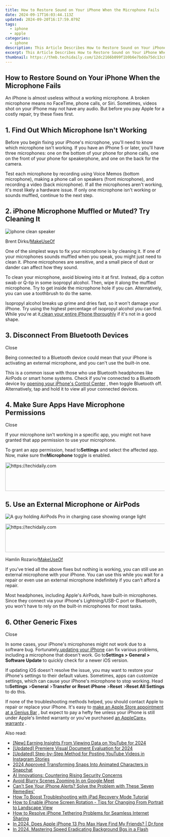```yaml
---
title: How to Restore Sound on Your iPhone When the Microphone Fails
date: 2024-09-17T16:03:44.113Z
updated: 2024-09-20T16:17:59.079Z
tags:
  - iphone
  - apple
categories:
  - iphone
description: This Article Describes How to Restore Sound on Your iPhone When the Microphone Fails
excerpt: This Article Describes How to Restore Sound on Your iPhone When the Microphone Fails
thumbnail: https://thmb.techidaily.com/12dc2166b099f1b9b6e7bdda75dc13c8e66e7fa737e2f8ad58e5a356ea3ce1b4.jpg
---
```


## How to Restore Sound on Your iPhone When the Microphone Fails

 An iPhone is almost useless without a working microphone. A broken microphone means no FaceTime, phone calls, or Siri. Sometimes, videos shot on your iPhone may not have any audio. But before you pay Apple for a costly repair, try these fixes first.

## 1\. Find Out Which Microphone Isn't Working

 Before you begin fixing your iPhone's microphone, you'll need to know which microphone isn't working. If you have an iPhone 5 or later, you'll have three microphones: one on the bottom of your phone for phone calls, one on the front of your phone for speakerphone, and one on the back for the camera.

 Test each microphone by recording using Voice Memos (bottom microphone), making a phone call on speakers (front microphone), and recording a video (back microphone). If all the microphones aren't working, it's most likely a hardware issue. If only one microphone isn't working or sounds muffled, continue to the next step.

## 2\. iPhone Microphone Muffled or Muted? Try Cleaning It

![iphone clean speaker](https://static1.makeuseofimages.com/wordpress/wp-content/uploads/wm/2024/01/iphone-clean-speaker.jpg)

 Brent Dirks/[MakeUseOf](https://www.makeuseof.com/author/brentdirks/)

 One of the simplest ways to fix your microphone is by cleaning it. If one of your microphones sounds muffled when you speak, you might just need to clean it. iPhone microphones are sensitive, and a small piece of dust or dander can affect how they sound.

 To clean your microphone, avoid blowing into it at first. Instead, dip a cotton swab or Q-tip in some isopropyl alcohol. Then, wipe it along the muffled microphone. Try to get inside the microphone hole if you can. Alternatively, you can use a toothbrush to do the same.

 Isopropyl alcohol breaks up grime and dries fast, so it won't damage your iPhone. Try using the highest percentage of isopropyl alcohol you can find. While you're at it,[clean your entire iPhone thoroughly](https://www.makeuseof.com/tag/clean-iphone-guide/) if it's not in a good shape.

## 3\. Disconnect From Bluetooth Devices

Close

 Being connected to a Bluetooth device could mean that your iPhone is activating an external microphone, and you can't use the built-in one.

 This is a common issue with those who use Bluetooth headphones like AirPods or smart home systems. Check if you're connected to a Bluetooth device by [opening your iPhone's Control Center](https://www.makeuseof.com/how-to-use-customize-control-center-iphone/) , then toggle Bluetooth off. Alternatively, tap and hold it to view all your connected devices.

## 4\. Make Sure Apps Have Microphone Permissions

Close

 If your microphone isn't working in a specific app, you might not have granted that app permission to use your microphone.

 To grant an app permission, head to**Settings** and select the affected app. Now, make sure the**Microphone** toggle is enabled.

<!-- affiliate ads begin -->
<a href="https://aligracehair.sjv.io/c/5597632/1938682/19272" target="_top" id="1938682">
  <img src="//a.impactradius-go.com/display-ad/19272-1938682" border="0" alt="https://techidaily.com" width="728" height="90"/>
</a>
<img height="0" width="0" src="https://aligracehair.sjv.io/i/5597632/1938682/19272" style="position:absolute;visibility:hidden;" border="0" />
<!-- affiliate ads end -->

## 5\. Use an External Microphone or AirPods

![A guy holding AirPods Pro in charging case showing orange light](https://static1.makeuseofimages.com/wordpress/wp-content/uploads/wm/2024/02/a-guy-holding-airpods-pro-in-charging-case-showing-orange-light.jpg)

<!-- affiliate ads begin -->
<a href="https://wigfever.sjv.io/c/5597632/2014849/22899" target="_top" id="2014849">
  <img src="//a.impactradius-go.com/display-ad/22899-2014849" border="0" alt="https://techidaily.com" width="728" height="90"/>
</a>
<img height="0" width="0" src="https://wigfever.sjv.io/i/5597632/2014849/22899" style="position:absolute;visibility:hidden;" border="0" />
<!-- affiliate ads end -->

 Hamlin Rozario/[MakeUseOf](https://www.makeuseof.com/author/hamlin-rozario/)

 If you've tried all the above fixes but nothing is working, you can still use an external microphone with your iPhone. You can use this while you wait for a repair or even use an external microphone indefinitely if you can't afford a repair.

 Most headphones, including Apple's AirPods, have built-in microphones. Since they connect via your iPhone's Lightning/USB-C port or Bluetooth, you won't have to rely on the built-in microphones for most tasks.

## 6\. Other Generic Fixes

Close

 In some cases, your iPhone's microphones might not work due to a software bug. Fortunately,[updating your iPhone](https://www.makeuseof.com/tag/update-iphone-ios-apps-data/) can fix various problems, including a microphone that doesn't work. Go to**Settings > General > Software Update** to quickly check for a newer iOS version.

 If updating iOS doesn't resolve the issue, you may want to restore your iPhone's settings to their default values. Sometimes, apps can customize settings, which can cause your iPhone's microphone to stop working. Head to**Settings** \>**General** \>**Transfer or Reset iPhone** \>**Reset** \>**Reset All Settings** to do this.

 If none of the troubleshooting methods helped, you should contact Apple to repair or replace your iPhone. It's easy to [make an Apple Store appointment at a Genius Bar](https://www.makeuseof.com/apple-store-appointment-genius-bar/) , but expect to pay a hefty fee unless your iPhone is still under Apple's limited warranty or you've purchased [an AppleCare+ warranty](https://www.makeuseof.com/tag/applecare-what-are-your-options-is-it-really-worth-it/) .

<ins class="adsbygoogle"
     style="display:block"
     data-ad-format="autorelaxed"
     data-ad-client="ca-pub-7571918770474297"
     data-ad-slot="1223367746"></ins>

<ins class="adsbygoogle"
     style="display:block"
     data-ad-client="ca-pub-7571918770474297"
     data-ad-slot="8358498916"
     data-ad-format="auto"
     data-full-width-responsive="true"></ins>

<span class="atpl-alsoreadstyle">Also read:</span>
<div><ul>
<li><a href="https://facebook-video-share.techidaily.com/new-earning-insights-from-viewing-data-on-youtube-for-2024/"><u>[New] Earning Insights From Viewing Data on YouTube for 2024</u></a></li>
<li><a href="https://remote-screen-capture.techidaily.com/updated-premiere-visual-document-evaluation-for-2024/"><u>[Updated] Premiere Visual Document Evaluation for 2024</u></a></li>
<li><a href="https://instagram-clips.techidaily.com/updated-step-by-step-method-for-posting-youtube-videos-in-instagram-stories/"><u>[Updated] Step-by-Step Method for Posting YouTube Videos in Instagram Stories</u></a></li>
<li><a href="https://snapchat-videos.techidaily.com/2024-approved-transforming-snaps-into-animated-characters-in-snapchat/"><u>2024 Approved Transforming Snaps Into Animated Characters in Snapchat</u></a></li>
<li><a href="https://tech-haven.techidaily.com/ai-innovations-countering-rising-security-concerns/"><u>AI Innovations: Countering Rising Security Concerns</u></a></li>
<li><a href="https://extra-lessons.techidaily.com/avoid-blurry-scenes-zooming-in-on-google-meet/"><u>Avoid Blurry Scenes Zooming In on Google Meet</u></a></li>
<li><a href="https://fox-that.techidaily.com/cant-see-your-iphone-alerts-solve-the-problem-with-these-seven-remedies/"><u>Can't See Your iPhone Alerts? Solve the Problem with These ˈSeven Remedies'</u></a></li>
<li><a href="https://fox-that.techidaily.com/how-to-boost-troubleshooting-with-ipad-recovery-mode-tutorial/"><u>How To Boost Troubleshooting with iPad Recovery Mode Tutorial</u></a></li>
<li><a href="https://fox-that.techidaily.com/how-to-enable-iphone-screen-rotation-tips-for-changing-from-portrait-to-landscape-view/"><u>How to Enable iPhone Screen Rotation - Tips for Changing From Portrait to Landscape View</u></a></li>
<li><a href="https://fox-that.techidaily.com/how-to-resolve-iphone-tethering-problems-for-seamless-internet-sharing/"><u>How to Resolve iPhone Tethering Problems for Seamless Internet Sharing</u></a></li>
<li><a href="https://location-social.techidaily.com/in-2024-does-apple-iphone-13-pro-max-have-find-my-friends-drfone-by-drfone-virtual-ios/"><u>In 2024, Does Apple iPhone 13 Pro Max Have Find My Friends? | Dr.fone</u></a></li>
<li><a href="https://fox-cloud.techidaily.com/in-2024-mastering-speed-eradicating-background-bgs-in-a-flash/"><u>In 2024, Mastering Speed Eradicating Background Bgs in a Flash</u></a></li>
</ul></div>

